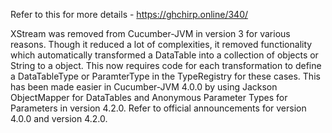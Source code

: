 Refer to this for more details - https://ghchirp.online/340/

XStream was removed from Cucumber-JVM in version 3 for various reasons. Though it reduced a lot of complexities, it removed functionality which automatically transformed a DataTable into a collection of objects or String to a object. This now requires code for each transformation to define a DataTableType or ParamterType in the TypeRegistry for these cases. This has been made easier in Cucumber-JVM 4.0.0 by using Jackson ObjectMapper for DataTables and Anonymous Parameter Types for Parameters in version 4.2.0. Refer to official announcements for version 4.0.0 and version 4.2.0.
